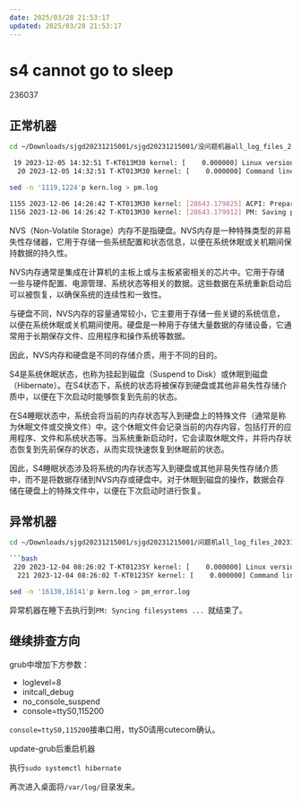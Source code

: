 ```yaml
---
date: 2025/03/28 21:53:17
updated: 2025/03/28 21:53:17
---
```


# s4 cannot go to sleep

236037

## 正常机器

```bash
cd ~/Downloads/sjgd20231215001/sjgd20231215001/没问题机器all_log_files_20231213_10：35/all_log_files/kernel
```

```bash
 19 2023-12-05 14:32:51 T-KT013M30 kernel: [    0.000000] Linux version 4.19.0-amd64-desktop (uos@x86-compile-PC) (gcc version 8.3.0 (Uos 8.3.0.5-1+dde)) #5317 SMP Mon Feb 6 16:04:31 CST 2023                     
  20 2023-12-05 14:32:51 T-KT013M30 kernel: [    0.000000] Command line: BOOT_IMAGE=/vmlinuz-4.19.0-amd64-desktop root=UUID=2bca42f1-05dc-42b8-b3ee-567e1ced9ba7 ro splash quiet DEEPIN_GFXMODE= ima_appraise=off lib     ahci.ignore_sss=1
```

```bash
sed -n '1119,1224'p kern.log > pm.log
```

```bash
1155 2023-12-06 14:26:42 T-KT013M30 kernel: [28643.179825] ACPI: Preparing to enter system sleep state S4
1156 2023-12-06 14:26:42 T-KT013M30 kernel: [28643.179912] PM: Saving platform NVS memory
```

NVS（Non-Volatile Storage）内存不是指硬盘。NVS内存是一种特殊类型的非易失性存储器，它用于存储一些系统配置和状态信息，以便在系统休眠或关机期间保持数据的持久性。

NVS内存通常是集成在计算机的主板上或与主板紧密相关的芯片中。它用于存储一些与硬件配置、电源管理、系统状态等相关的数据。这些数据在系统重新启动后可以被恢复，以确保系统的连续性和一致性。

与硬盘不同，NVS内存的容量通常较小，它主要用于存储一些关键的系统信息，以便在系统休眠或关机期间使用。硬盘是一种用于存储大量数据的存储设备，它通常用于长期保存文件、应用程序和操作系统等数据。

因此，NVS内存和硬盘是不同的存储介质，用于不同的目的。

S4是系统休眠状态，也称为挂起到磁盘（Suspend to Disk）或休眠到磁盘（Hibernate）。在S4状态下，系统的状态将被保存到硬盘或其他非易失性存储介质中，以便在下次启动时能够恢复到先前的状态。

在S4睡眠状态中，系统会将当前的内存状态写入到硬盘上的特殊文件（通常是称为休眠文件或交换文件）中。这个休眠文件会记录当前的内存内容，包括打开的应用程序、文件和系统状态等。当系统重新启动时，它会读取休眠文件，并将内存状态恢复到先前保存的状态，从而实现快速恢复到休眠前的状态。

因此，S4睡眠状态涉及将系统的内存状态写入到硬盘或其他非易失性存储介质中，而不是将数据存储到NVS内存或硬盘中。对于休眠到磁盘的操作，数据会存储在硬盘上的特殊文件中，以便在下次启动时进行恢复。

## 异常机器

```bash
cd ~/Downloads/sjgd20231215001/sjgd20231215001/问题机all_log_files_20231213_0958&1010/all_log_files/kernel

```bash
 220 2023-12-04 08:26:02 T-KT0123SY kernel: [    0.000000] Linux version 4.19.0-amd64-desktop (uos@x86-compile-PC) (gcc version 8.3.0 (Uos 8.3.0.5-1+dde)) #5317 SMP Mon Feb 6 16:04:31 CST 2023                    
  221 2023-12-04 08:26:02 T-KT0123SY kernel: [    0.000000] Command line: BOOT_IMAGE=/vmlinuz-4.19.0-amd64-desktop root=UUID=419ef5d7-3a1c-4c9e-a35d-3bee7483cfc8 ro splash quiet DEEPIN_GFXMODE= ima_appraise=off li      bahci.ignore_sss=1  
```

```bash
sed -n '16130,16141'p kern.log > pm_error.log
```

异常机器在睡下去执行到`PM: Syncing filesystems ... `就结束了。

## 继续排查方向

grub中增加下方参数：

- loglevel=8
- initcall_debug
- no_console_suspend
- console=ttyS0,115200

`console=ttyS0,115200`接串口用，ttyS0请用cutecom确认。

update-grub后重启机器

执行`sudo systemctl hibernate`

再次进入桌面将`/var/log/`目录发来。
